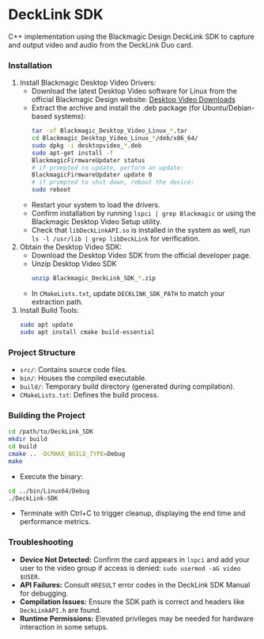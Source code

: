 # DeckLink SDK

C++ implementation using the Blackmagic Design DeckLink SDK to capture and output video and audio from the DeckLink Duo card.

### Installation
1. Install Blackmagic Desktop Video Drivers:
    - Download the latest Desktop Video software for Linux from the official Blackmagic Design website: [Desktop Video Downloads](https://www.blackmagicdesign.com/support/family/capture-and-playback)
    - Extract the archive and install the .deb package (for Ubuntu/Debian-based systems):
      ```bash
      tar -xf Blackmagic_Desktop_Video_Linux_*.tar
      cd Blackmagic_Desktop_Video_Linux_*/deb/x86_64/
      sudo dpkg -i desktopvideo_*.deb
      sudo apt-get install -f
      BlackmagicFirmwareUpdater status
      # if prompted to update, perform an update:
      BlackmagicFirmwareUpdater update 0
      # if prompted to shut down, reboot the device:
      sudo reboot
      ```
    - Restart your system to load the drivers.
    - Confirm installation by running `lspci | grep Blackmagic` or using the Blackmagic Desktop Video Setup utility.
    - Check that `libDeckLinkAPI.so` is installed in the system as well, run `ls -l /usr/lib | grep libDeckLink` for verification.
2. Obtain the Desktop Video SDK:
    - Download the Desktop Video SDK from the official developer page.
    - Unzip Desktop Video SDK
      ```bash
      unzip Blackmagic_DeckLink_SDK_*.zip
      ```
    - In `CMakeLists.txt`, update `DECKLINK_SDK_PATH` to match your extraction path.
3. Install Build Tools:
      ```bash
      sudo apt update
      sudo apt install cmake build-essential
      ```

### Project Structure
- `src/`: Contains source code files.
- `bin/`: Houses the compiled executable.
- `build/`: Temporary build directory (generated during compilation).
- `CMakeLists.txt`: Defines the build process.     

### Building the Project
```bash
cd /path/to/DeckLink_SDK
mkdir build
cd build
cmake .. -DCMAKE_BUILD_TYPE=Debug
make
```
- Execute the binary:
```bash
cd ../bin/Linux64/Debug
./DeckLink-SDK
```
- Terminate with Ctrl+C to trigger cleanup, displaying the end time and performance metrics.

### Troubleshooting
- **Device Not Detected:** Confirm the card appears in `lspci` and add your user to the video group if access is denied: `sudo usermod -aG video $USER`.
- **API Failures:** Consult `HRESULT` error codes in the DeckLink SDK Manual for debugging.
- **Compilation Issues:** Ensure the SDK path is correct and headers like `DeckLinkAPI.h` are found.
- **Runtime Permissions:** Elevated privileges may be needed for hardware interaction in some setups.
